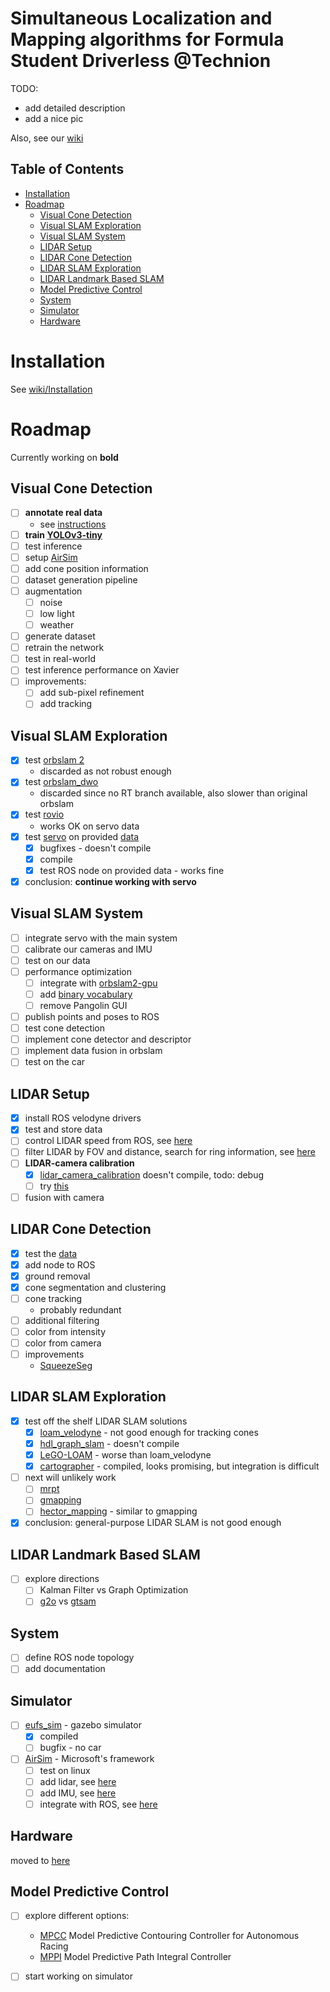 # Simultaneous Localization and Mapping algorithms for Formula Student Driverless @Technion
TODO: 
- add detailed description
- add a nice pic

Also, see our [wiki](https://github.com/aslyansky-m/FSTD_SLAM/wiki)

## Table of Contents
- [Installation](https://github.com/aslyansky-m/FSTD_SLAM/wiki/Installation)  
- [Roadmap](#Roadmap) 
  - [Visual Cone Detection](#Visual-Cone-Detection)
  - [Visual SLAM Exploration](#Visual-SLAM-Exploration)
  - [Visual SLAM System](#Visual-SLAM-System)
  - [LIDAR Setup](#LIDAR-Setup)
  - [LIDAR Cone Detection](#LIDAR-Cone-Detection)
  - [LIDAR SLAM Exploration](#LIDAR-SLAM-Exploration)
  - [LIDAR Landmark Based SLAM](#LIDAR-Landmark-Based-SLAM)
  - [Model Predictive Control](#Model-Predictive-Control)
  - [System](#System)
  - [Simulator](#Simulator)
  - [Hardware ](#Hardware)


# Installation
See [wiki/Installation](https://github.com/aslyansky-m/FSTD_SLAM/wiki/Installation)

# Roadmap
Currently working on **bold**

## Visual Cone Detection
- [ ] **annotate real data**
  - see [instructions](https://github.com/aslyansky-m/FSTD_SLAM/blob/master/doc/cone_dataset.md)
- [ ] **train [YOLOv3-tiny](https://github.com/qqwweee/keras-yolo3)**
- [ ] test inference
- [ ] setup [AirSim](https://github.com/FSTDriverless/AirSim)
- [ ] add cone position information
- [ ] dataset generation pipeline
- [ ] augmentation
  - [ ] noise 
  - [ ] low light
  - [ ] weather
- [ ] generate dataset
- [ ] retrain the network
- [ ] test in real-world
- [ ] test inference performance on Xavier
- [ ] improvements:
  - [ ] add sub-pixel refinement
  - [ ] add tracking

## Visual SLAM Exploration
- [x] test [orbslam 2](https://github.com/raulmur/ORB_SLAM2.git)
  - discarded as not robust enough
- [x] test [orbslam_dwo](https://github.com/JzHuai0108/ORB_SLAM)
  - discarded since no RT branch available, also slower than original orbslam
- [x] test [rovio](https://github.com/ethz-asl/rovio)
  - works OK on servo data
- [x] test [servo](https://github.com/grafue/SERVO/) on provided [data](https://github.com/grafue/SERVO/tree/master/Examples/ROS)
  - [x] bugfixes - doesn't compile
  - [x] compile
  - [x] test ROS node on provided data - works fine
- [x] conclusion: **continue working with servo**

## Visual SLAM System
- [ ] integrate servo with the main system
- [ ] calibrate our cameras and IMU
- [ ] test on our data
- [ ] performance optimization
  - [ ] integrate with [orbslam2-gpu](https://github.com/yunchih/ORB-SLAM2-GPU2016-final)
  - [ ] add [binary vocabulary](https://github.com/raulmur/ORB_SLAM2/pull/21)
  - [ ] remove Pangolin GUI
- [ ] publish points and poses to ROS
- [ ] test cone detection
- [ ] implement cone detector and descriptor
- [ ] implement data fusion in orbslam
- [ ] test on the car

## LIDAR Setup
- [x] install ROS velodyne drivers
- [x] test and store data
- [ ] control LIDAR speed from ROS, see [here](http://wiki.ros.org/velodyne_driver)
- [ ] filter LIDAR by FOV and distance, search for ring information, see [here](http://wiki.ros.org/velodyne_pointcloud)
- [ ] **LIDAR-camera calibration**
  - [x]  [lidar_camera_calibration](http://wiki.ros.org/lidar_camera_calibration) doesn't compile, todo: debug
  - [ ] try [this](https://github.com/agarwa65/lidar_camera_calibration)
- [ ] fusion with camera

## LIDAR Cone Detection
- [x] test the [data](https://github.com/aslyansky-m/FSTD_SLAM/wiki/Datasets)
- [x] add node to ROS 
- [X] ground removal
- [X] cone segmentation and clustering
- [ ] cone tracking
  - probably redundant
- [ ] additional filtering
- [ ] color from intensity
- [ ] color from camera
- [ ] improvements
  - [SqueezeSeg](https://github.com/BichenWuUCB/SqueezeSeg)

## LIDAR SLAM Exploration
- [x] test off the shelf LIDAR SLAM solutions
  - [x] [loam_velodyne](https://github.com/laboshinl/loam_velodyne) - not good enough for tracking cones
  - [x] [hdl_graph_slam](https://github.com/koide3/hdl_graph_slam) - doesn't compile
  - [x] [LeGO-LOAM](https://github.com/RobustFieldAutonomyLab/LeGO-LOAM) - worse than loam_velodyne
  - [x] [cartographer](https://github.com/googlecartographer/cartographer) - compiled, looks promising, but integration is difficult
- [ ] next will unlikely work
  - [ ] [mrpt](https://www.mrpt.org/list-of-mrpt-apps/application-kf-slam/)
  - [ ] [gmapping](http://wiki.ros.org/gmapping)
  - [ ] [hector_mapping](http://wiki.ros.org/hector_mapping) - similar to gmapping
- [x] conclusion: general-purpose LIDAR SLAM is not good enough

## **LIDAR Landmark Based SLAM**
 - [ ] explore directions
   - [ ] Kalman Filter vs Graph Optimization
   - [ ] [g2o](https://github.com/RainerKuemmerle/g2o) vs [gtsam](https://bitbucket.org/gtborg/gtsam)

## System
- [ ] define ROS node topology
- [ ] add documentation 

## Simulator 
- [ ] [eufs_sim](https://github.com/eufsa/eufs_sim) - gazebo simulator
  - [x] compiled
  - [ ] bugfix - no car
- [ ] [AirSim](https://github.com/FSTDriverless/AirSim) - Microsoft's framework
  - [ ] test on linux
  - [ ] add lidar, see [here](https://github.com/Microsoft/AirSim/blob/master/docs/lidar.md)
  - [ ] add IMU, see [here](https://github.com/Microsoft/AirSim/tree/master/AirLib/include/sensors/imu)
  - [ ] integrate with ROS, see [here](https://github.com/Microsoft/AirSim/blob/master/docs/ros.md)
  
## Hardware
moved to [here](doc/hardware.md)
  
## Model Predictive Control
- [ ] explore different options:
  - [MPCC](https://github.com/alexliniger/MPCC) Model Predictive Contouring Controller for Autonomous Racing
  - [MPPI](https://github.com/AutoRally/autorally/wiki/Model-Predictive-Path-Integral-Controller-(MPPI)) Model Predictive Path Integral Controller
- [ ] start working on simulator


